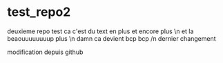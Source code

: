 # test_repo2
deuxieme repo test
ca c'est du text en plus 
et encore plus 
\n 
et la beaouuuuuuuup plus 
\n 
damn ca devient bcp bcp 
 /n dernier changement 

modification depuis github
